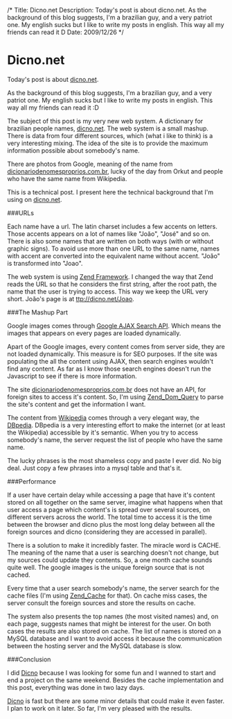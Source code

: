 /*
Title: Dicno.net
Description: Today's post is about dicno.net. As the background of this blog suggests, I'm a brazilian guy, and a very patriot one. My english sucks but I like to write my posts in english. This way all my friends can read it D
Date: 2009/12/26
*/

# Dicno.net

Today's post is about [dicno.net](http://dicno.net).

As the background of this blog suggests, I'm a brazilian guy, and a very patriot one. My english sucks but I like to write my posts in english. This way all my friends can read it :D

The subject of this post is my very new web system. A dictionary for brazilian people names, [dicno.net](http://dicno.net). The web system is a small mashup. There is data from four different sources, which (what i like to think) is a very interesting mixing. The idea of the site is to provide the maximum information possible about somebody's name.

There are photos from Google, meaning of the name from [dicionariodenomesproprios.com.br](http://dicionariodenomesproprios.com.br), lucky of the day from Orkut and people who have the same name from Wikipedia.

This is a technical post. I present here the technical background that I'm using on [dicno.net](http://dicno.net).

###URLs

Each name have a url. The latin charset includes a few accents on letters. Those accents appears on a lot of names like "Joăo", "José" and so on. There is also some names that are written on both ways (with or without graphic signs). To avoid use more than one URL to the same name, names with accent are converted into the equivalent name without accent. "Joăo" is transformed into "Joao".

The web system is using [Zend Framework](http://framework.zend.com/). I changed the way that Zend reads the URL so that he considers the first string, after the root path, the name that the user is trying to access. This way we keep the URL very short. Joăo's page is at [ttp://dicno.net/Joao](http://dicno.net/Joao).


###The Mashup Part

Google images comes through [Google AJAX Search API](http://code.google.com/apis/ajaxsearch/). Which means the images that appears on every pages are loaded dynamically.

Apart of the Google images, every content comes from server side, they are not loaded dynamically. This measure is for SEO purposes. If the site was populating the all the content using AJAX, then search engines wouldn't find any content. As far as I know those search engines doesn't run the Javascript to see if there is more information.

The site [dicionariodenomesproprios.com.br](http://www.dicionariodenomesproprios.com.br) does not have an API, for foreign sites to access it's content. So, I'm using [Zend_Dom_Query](http://framework.zend.com/manual/en/zend.dom.query.html) to parse the site's content and get the information  I want.

The content from [Wikipedia](http://en.wikipedia.org) comes through a very elegant way, the [DBpedia](http://dbpedia.org). DBpedia is a very interesting effort to make the internet (or at least the Wikipedia) accessible by it's semantic. When you try to access somebody's name, the server request the list of people who have the same name.

The lucky phrases is the most shameless copy and paste I ever did. No big deal. Just copy a few phrases into a mysql table and that's it.

###Performance

If a user have certain delay while accessing a page that have it's content stored on all together on the same server, imagine what happens when that user access a page which content's is spread over several sources, on different servers across the world. The total time to access it is the time between the browser and dicno plus the most long delay between all the foreign sources and dicno (considering they are accessed in parallel).

There is a solution to make it incredibly faster. The miracle word is CACHE. The meaning of the name that a user is searching doesn't not change, but my sources could update they contents. So, a one month cache sounds quite well. The google images is the unique foreign source that is not cached.

Every time that a user search somebody's name, the server search for the cache files (I'm using [Zend_Cache](http://framework.zend.com/manual/en/zend.cache.html) for that). On cache miss cases, the server consult the foreign sources and store the results on cache.

The system also presents the top names (the most visited names) and, on each page, suggests names that might be interest for the user. On both cases the results are also stored on cache. The list of names is stored on a MySQL database and I want to avoid access it because the communication between the hosting server and the MySQL database is slow.

###Conclusion

I did [Dicno](http://dicno.net) because I was looking for some fun and I wanned to start and end a project on the same weekend. Besides the cache implementation and this post, everything was done in two lazy days.

[Dicno](http://dicno.net) is fast but there are some minor details that could make it even faster. I plan to work on it later. So far, I'm very pleased with the results.
